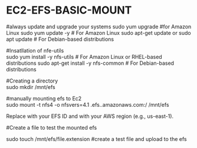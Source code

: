 # EC2-EFS-BASIC-MOUNT
#always update and upgrade your systems 
 sudo yum upgrade     #for Amazon Linux
 sudo yum update -y   # For Amazon Linux
 sudo apt-get update or sudo apt update     # For Debian-based distributions
 
#Insatllation of nfe-utils <br>
sudo yum install -y nfs-utils     # For Amazon Linux or RHEL-based distributions
sudo apt-get install -y nfs-common     # For Debian-based distributions


#Creating a directory <br>
sudo mkdir /mnt/efs<br>

#manually mounting efs to Ec2<br>
sudo mount -t nfs4 -o nfsvers=4.1 <FileSystemID>.efs.<region>.amazonaws.com:/ /mnt/efs<br>

Replace <FileSystemID> with your EFS ID and <region> with your AWS region (e.g., us-east-1).<br>

#Create a file to test the mounted efs<br>

sudo touch /mnt/efs/file.extension  #create a test file and upload to the efs <br>
